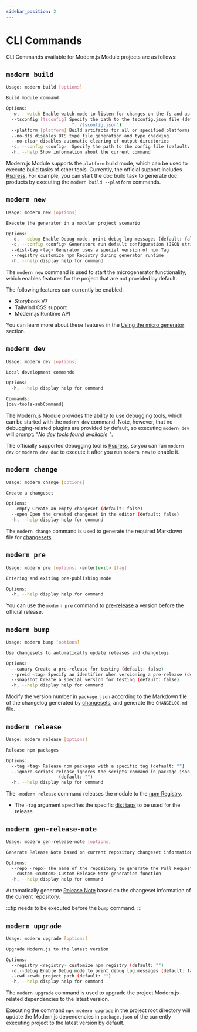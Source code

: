 ```yaml
---
sidebar_position: 2
---
```


# CLI Commands

CLI Commands available for Modern.js Module projects are as follows:

## `modern build`

```bash
Usage: modern build [options]

Build module command

Options:
  -w, --watch Enable watch mode to listen for changes on the fs and automatically rebuild
  --tsconfig [tsconfig] Specify the path to the tsconfig.json file (default:
                         ". /tsconfig.json")
  --platform [platform] Build artifacts for all or specified platforms
  --no-dts disables DTS type file generation and type checking
  --no-clear disables automatic clearing of output directories
  -c, --config <config>  Specify the path to the config file (default: "modern.config.j(t)s")
  -h, --help Show information about the current command
```

Modern.js Module supports the `platform` build mode, which can be used to execute build tasks of other tools. Currently, the official support includes [Rspress](https://rspress.dev/). For example, you can start the doc build task to generate doc products by executing the `modern build --platform` commands.

## `modern new`

```bash
Usage: modern new [options]

Execute the generator in a modular project scenario

Options:
  -d, --debug Enable Debug mode, print debug log messages (default: false)
  -c, --config <config> Generators run default configuration (JSON string)
  --dist-tag <tag> Generator uses a special version of npm Tag
  --registry customize npm Registry during generator runtime
  -h, --help display help for command
```

The `modern new` command is used to start the microgenerator functionality, which enables features for the project that are not provided by default.

The following features can currently be enabled.

- Storybook V7
- Tailwind CSS support
- Modern.js Runtime API

You can learn more about these features in the [Using the micro generator](/guide/basic/use-micro-generator) section.

## `modern dev`

```bash
Usage: modern dev [options]

Local development commands

Options:
  -h, --help display help for command

Commands:
[dev-tools-subCommand]
```

The Modern.js Module provides the ability to use debugging tools, which can be started with the `modern dev` command. Note, however, that no debugging-related plugins are provided by default, so executing `modern dev` will prompt: _"No dev tools found available "_.

The officially supported debugging tool is [Rspress](https://rspress.dev/), so you can run `modern dev` or `modern dev doc` to execute it after you run `modern new` to enable it.

## `modern change`

```bash
Usage: modern change [options]

Create a changeset

Options:
  --empty Create an empty changeset (default: false)
  --open Open the created changeset in the editor (default: false)
  -h, --help display help for command
```

The `modern change` command is used to generate the required Markdown file for [changesets](https://github.com/changesets/changesets).

## `modern pre`

```bash
Usage: modern pre [options] <enter|exit> [tag]

Entering and exiting pre-publishing mode

Options:
  -h, --help display help for command
```

You can use the `modern pre` command to [pre-release](https://github.com/atlassian/changesets/blob/main/docs/prereleases.md) a version before the official release.

## `modern bump`

```bash
Usage: modern bump [options]

Use changesets to automatically update releases and changelogs

Options:
  --canary Create a pre-release for testing (default: false)
  --preid <tag> Specify an identifier when versioning a pre-release (default: "next")
  --snapshot Create a special version for testing (default: false)
  -h, --help display help for command
```

Modify the version number in `package.json` according to the Markdown file of the changelog generated by [changesets](https://github.com/changesets/changesets), and generate the `CHANGELOG.md` file.

## `modern release`

```bash
Usage: modern release [options]

Release npm packages

Options:
  --tag <tag> Release npm packages with a specific tag (default: "")
  --ignore-scripts release ignores the scripts command in package.json, only supported in pnpm monorepo
                    (default: "")
  -h, --help display help for command
```

The `-modern release` command releases the module to the [npm Registry](https://www.npmjs.com/).

- The `-tag` argument specifies the specific [dist tags](https://docs.npmjs.com/adding-dist-tags-to-packages) to be used for the release.

## `modern gen-release-note`

```bash
Usage: modern gen-release-note [options]

Generate Release Note based on current repository changeset information

Options:
  --repo <repo> The name of the repository to generate the Pull Request link, e.g.: web-infra-dev/modern.js
  --custom <cumtom> Custom Release Note generation function
  -h, --help display help for command
```

Automatically generate [Release Note](https://en.wikipedia.org/wiki/Release_notes) based on the changeset information of the current repository.

:::tip
needs to be executed before the `bump` command.
:::

## `modern upgrade`

```bash
Usage: modern upgrade [options]

Upgrade Modern.js to the latest version

Options:
  --registry <registry> customize npm registry (default: "")
  -d,--debug Enable Debug mode to print debug log messages (default: false)
  --cwd <cwd> project path (default: "")
  -h, --help display help for command
```

The `modern upgrade` command is used to upgrade the project Modern.js related dependencies to the latest version.

Executing the command `npx modern upgrade` in the project root directory will update the Modern.js dependencies in `package.json` of the currently executing project to the latest version by default.
